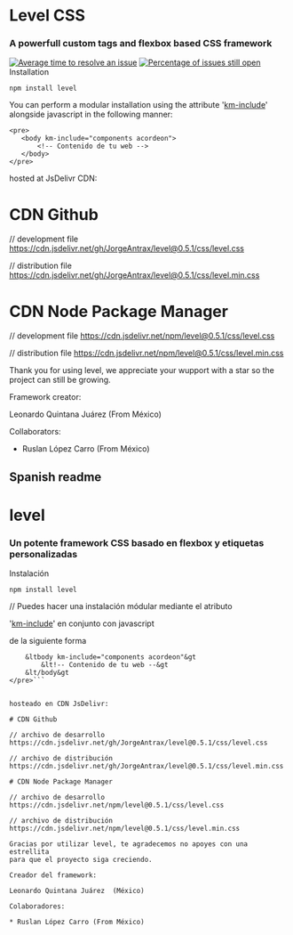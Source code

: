 # Level CSS
### A powerfull custom tags and flexbox based CSS framework
[![Average time to resolve an issue](http://isitmaintained.com/badge/resolution/JorgeAntrax/level.svg)](http://isitmaintained.com/project/JorgeAntrax/level "Average time to resolve an issue")
[![Percentage of issues still open](http://isitmaintained.com/badge/open/JorgeAntrax/level.svg)](http://isitmaintained.com/project/JorgeAntrax/level "Percentage of issues still open")
Installation


```npm install level```

You can perform a modular installation using the attribute '<a href="http://kimera.comli.com">km-include</a>' alongside javascript in the following manner:

 ``` 
<pre>
	<body km-include="components acordeon">
		<!-- Contenido de tu web -->
	</body>
</pre>
```


hosted at JsDelivr CDN:

# CDN Github

// development file
https://cdn.jsdelivr.net/gh/JorgeAntrax/level@0.5.1/css/level.css

// distribution file
https://cdn.jsdelivr.net/gh/JorgeAntrax/level@0.5.1/css/level.min.css

# CDN Node Package Manager

// development file
https://cdn.jsdelivr.net/npm/level@0.5.1/css/level.css

// distribution file
https://cdn.jsdelivr.net/npm/level@0.5.1/css/level.min.css

Thank you for using level, we appreciate your wupport with a star so the project can still be growing.

Framework creator:

Leonardo Quintana Juárez  (From México)

Collaborators:

* Ruslan López Carro (From México)


Spanish readme
--

# level
### Un potente framework CSS basado en flexbox y etiquetas personalizadas

Instalación

```npm install level```

// Puedes hacer una instalación módular mediante el atributo

'<a href="http://level.comli.com">km-include</a>' en conjunto con javascript

de la siguiente forma
```<pre>
	&ltbody km-include="components acordeon"&gt
		&lt!-- Contenido de tu web --&gt
	&lt/body&gt
</pre>```


hosteado en CDN JsDelivr:

# CDN Github

// archivo de desarrollo
https://cdn.jsdelivr.net/gh/JorgeAntrax/level@0.5.1/css/level.css

// archivo de distribución
https://cdn.jsdelivr.net/gh/JorgeAntrax/level@0.5.1/css/level.min.css

# CDN Node Package Manager

// archivo de desarrollo
https://cdn.jsdelivr.net/npm/level@0.5.1/css/level.css

// archivo de distribución
https://cdn.jsdelivr.net/npm/level@0.5.1/css/level.min.css

Gracias por utilizar level, te agradecemos no apoyes con una estrellita
para que el proyecto siga creciendo.

Creador del framework:

Leonardo Quintana Juárez  (México)

Colaboradores:

* Ruslan López Carro (From México)
